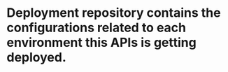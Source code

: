 #  Deployment repository contains the configurations related to each environment this APIs is getting deployed.
